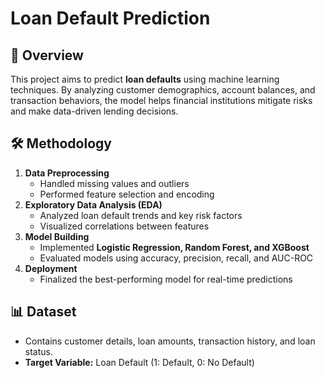 # Loan Default Prediction

## 📌 Overview
This project aims to predict **loan defaults** using machine learning techniques. By analyzing customer demographics, account balances, and transaction behaviors, the model helps financial institutions mitigate risks and make data-driven lending decisions.

## 🛠 Methodology
1. **Data Preprocessing**
   - Handled missing values and outliers
   - Performed feature selection and encoding
2. **Exploratory Data Analysis (EDA)**
   - Analyzed loan default trends and key risk factors
   - Visualized correlations between features
3. **Model Building**
   - Implemented **Logistic Regression, Random Forest, and XGBoost**
   - Evaluated models using accuracy, precision, recall, and AUC-ROC
4. **Deployment**
   - Finalized the best-performing model for real-time predictions

## 📊 Dataset
- Contains customer details, loan amounts, transaction history, and loan status.
- **Target Variable:** Loan Default (1: Default, 0: No Default)

```

   ```

